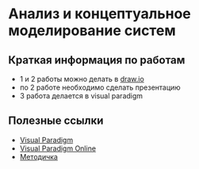 # Анализ и концептуальное моделирование систем
## Краткая информация по работам
- 1 и 2 работы можно делать в [draw.io](https://app.diagrams.net/)
- по 2 работе необходимо сделать презентацию
- 3 работа делается в visual paradigm

## Полезные ссылки
- [Visual Paradigm](https://www.visual-paradigm.com/download/)
- [Visual Paradigm Online](https://online.visual-paradigm.com/)
- [Методичка](Analysis_and_conceptual_modeling_of_systems/Практикум__АКМС.pdf)
